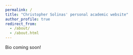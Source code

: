 ```yaml
---
permalink: /
title: "Christopher Solinas' personal academic website"
author_profile: true
redirect_from: 
  - /about/
  - /about.html
---
```


Bio coming soon!
